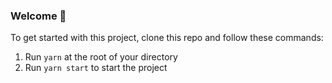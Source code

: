 ### **Welcome 👋**
To get started with this project, clone this repo and follow these commands:

1. Run `yarn` at the root of your directory
2. Run `yarn start` to start the project
